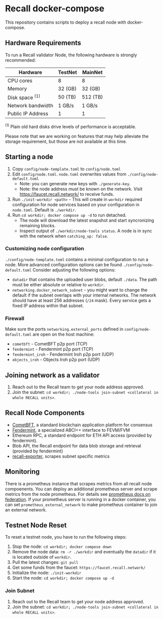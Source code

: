 # Recall docker-compose

This repository contains scripts to deploy a recall node with docker-compose.

## Hardware Requirements

To run a Recall validator Node, the following hardware is strongly recommended:

| Hardware          | TestNet  | MainNet   |
|-------------------|----------|-----------|
| CPU cores         | 8        | 8         |
| Memory            | 32 (GB)  | 32 (GB)   |
| Disk space <sup>(1)</sup>    | 50 (TB)  | 512 (TB)  |
| Network bandwidth | 1 GB/s   | 1 GB/s    |
| Public IP Address | 1        | 1         |

<sup>(1)</sup> Plain old hard disks drive levels of performance is acceptable.

Please note that we are working on features that may help alleviate the storage requirement, but those are not available at this time.

## Starting a node
1. Copy `config/node-template.toml` to `config/node.toml`
2. Edit `config/node.toml`. `node.toml` overwrites values from `./config/node-default.toml`
   * Note: you can generate new keys with `./generate-key`.
   * Note: the node address must be known on the network. Visit https://faucet.recall.network/ to receive funds.
3. Run `./init-workdir <path>` - This will create in `workdir` required configuration for node services based on your configuration in `node.toml`. Default is `./workdir`.
4. Run `cd workdir; docker compose up -d` to run detached.
   * The node will download the latest snapshot and start syncronizing remaining blocks.
   * Inspect output of `./workdir/node-tools status`. A node is in sync with the network when `catching_up: false`.

### Customizing node configuration
`./config/node-template.toml` contains a minimal configuration to run a node.
More advanced configuration options can be found `./config/node-default.toml`
Consider adjusting the following options:
* `datadir` that contains the uploaded user blobs, default `./data`. The path must be either absolute or relative to `workdir`.
* `networking.docker_network_subnet` - you might want to change the default if the subnet overlaps with your internal networks. The network should have at least 256 addresses (`/24` mask). Every service gets a fixed IP address within that subnet.

### Firewall
Make sure the ports `networking.external_ports` defined in `config/node-default.toml` are open on the host machine:
* `cometbft` - CometBFT p2p port (TCP)
* `fendermint` - Fendermint p2p port (TCP)
* `fendermint_iroh` - Fendermint Iroh p2p port (UDP)
* `objects_iroh` - Objects Iroh p2p port (UDP)

## Joining network as a validator
1. Reach out to the Recall team to get your node address approved.
2. Join the subnet: `cd workdir; ./node-tools join-subnet <collateral in whole RECALL units>`.

## Recall Node Components
* [CometBFT](https://cometbft.com/), a standard blockchain application platform for consensus
* [Fendermint](https://github.com/recallnet/ipc/blob/main/docs/fendermint), a specialized ABCI++ interface to FEVM/FVM
* Ethereum RPC, a standard endpoint for ETH API access (provided by fendermint).
* Blob API, the Recall endpoint for data blob storage and retrieval (provided by fendermint)
* [recall-exporter](https://github.com/recallnet/recall-exporter), scrapes subnet specific metrics

## Monitoring
There is a prometheus instance that scrapes metrics from all recall node compoenents.
You can deploy an additional prometheus server and scrape metrics from the node prometheus.
For details see [prometheus docs on federation](https://prometheus.io/docs/prometheus/latest/federation/).
If your prometheus server is running in a docker container, you can set `prometheus_external_network` to make prometheus container to join an external network.

## Testnet Node Reset
To reset a testnet node, you have to run the following steps:
1. Stop the node: `cd workdir; docker compose down`
2. Remove the node data: `rm -r ./workdir` and eventually the `datadir` if it is located outside of `workdir`.
3. Pull the latest changes: `git pull`
4. Get some funds from the faucet: `https://faucet.recall.network/`
5. Initialize the node: `./init-workdir`
6. Start the node: `cd workdir; docker compose up -d`

### Join Subnet
1. Reach out to the Recall team to get your node address approved.
2. Join the subnet: `cd workdir; ./node-tools join-subnet <collateral in whole RECALL units>`.
